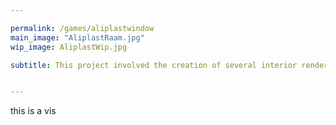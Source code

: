 ```yaml
---

permalink: /games/aliplastwindow
main_image: "AliplastRaam.jpg"
wip_image: AliplastWip.jpg

subtitle: This project involved the creation of several interior renderings of different types of windows and doors. 


---
```


this is a vis